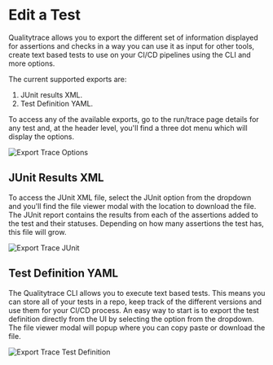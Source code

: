 # Edit a Test

Qualitytrace allows you to export the different set of information displayed for assertions and checks in a way you can use it as input for other tools, create text based tests to use on your CI/CD pipelines using the CLI and more options.

The current supported exports are:
1. JUnit results XML.
2. Test Definition YAML.

To access any of the available exports, go to the run/trace page details for any test and, at the header level, you'll find a three dot menu which will display the options.

![Export Trace Options](img/exports-trace-options.png)

## JUnit Results XML
To access the JUnit XML file, select the JUnit option from the dropdown and you'll find the file viewer modal with the location to download the file.
The JUnit report contains the results from each of the assertions added to the test and their statuses. Depending on how many assertions the test has, this file will grow.

![Export Trace JUnit](img/exports-junit.png)

## Test Definition YAML
The Qualitytrace CLI allows you to execute text based tests. This means you can store all of your tests in a repo, keep track of the different versions and use them for your CI/CD process.
An easy way to start is to export the test definition directly from the UI by selecting the option from the dropdown.
The file viewer modal will popup where you can copy paste or download the file.

![Export Trace Test Definition](img/exports-test-definition.png)